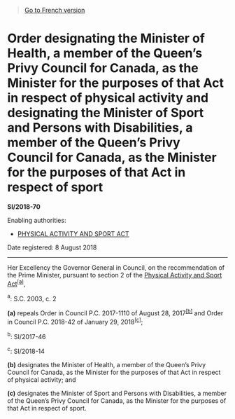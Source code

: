 > [Go to French version](/fr/Règlements/Textes%20réglementaires/2018/70.md)

# Order designating the Minister of Health, a member of the Queen’s Privy Council for Canada, as the Minister for the purposes of that Act in respect of physical activity and designating the Minister of Sport and Persons with Disabilities, a member of the Queen’s Privy Council for Canada, as the Minister for the purposes of that Act in respect of sport

**SI/2018-70**

Enabling authorities: 
- [PHYSICAL ACTIVITY AND SPORT ACT](/en/Acts/Statutes%20of%20Canada/2003/c.%202.md)

Date registered: 8 August 2018

----------

Her Excellency the Governor General in Council, on the recommendation of the Prime Minister, pursuant to section 2 of the [Physical Activity and Sport Act](/en/Acts/Statutes%20of%20Canada/2003/c.%202.md)<sup><a href='#fn_81000-3-1646-E_hq_22281'>[a]</a></sup>,

<a name='fn_81000-3-1646-E_hq_22281'><sup>a</sup></a>: S.C. 2003, c. 2<br />

**(a)** repeals Order in Council P.C. 2017-1110 of August 28, 2017<sup><a href='#fn_81000-3-1646-E_hq_22282'>[b]</a></sup> and Order in Council P.C. 2018-42 of January 29, 2018<sup><a href='#fn_81000-3-1646-E_hq_22283'>[c]</a></sup>;

<a name='fn_81000-3-1646-E_hq_22282'><sup>b</sup></a>: SI/2017-46<br />

<a name='fn_81000-3-1646-E_hq_22283'><sup>c</sup></a>: SI/2018-14<br />



**(b)** designates the Minister of Health, a member of the Queen’s Privy Council for Canada, as the Minister for the purposes of that Act in respect of physical activity; and



**(c)** designates the Minister of Sport and Persons with Disabilities, a member of the Queen’s Privy Council for Canada, as the Minister for the purposes of that Act in respect of sport.




